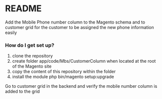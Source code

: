 # README #

Add the Mobile Phone number column to the Magento schema and to customer grid for the customer to be assigned the new phone information
easily

### How do I get set up? ###

1. clone the repository
2. create folder app/code/Mbs/CustomerColumn when located at the root of the Magento site
3. copy the content of this repository within the folder
4. install the module php bin/magento setup:upgrade

Go to customer grid in the backend and verify the mobile number column is added to the grid
